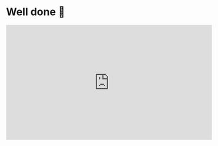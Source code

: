 # Well done 🎉

<iframe width="560" height="315" src="https://www.youtube.com/embed/lMTJn-onrr8?list=PLn2e1F9Rfr6neWxkWtlTAwshh07-m1p5I" frameborder="0" allowfullscreen></iframe>

<!-- __INJECT_SHARING__ -->
